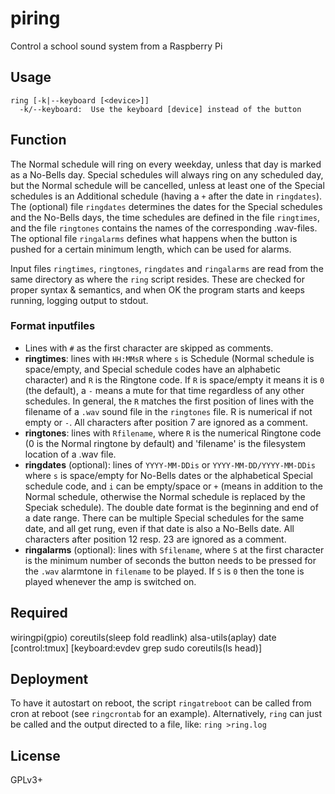 # piring
Control a school sound system from a Raspberry Pi

## Usage
```
ring [-k|--keyboard [<device>]]
  -k/--keyboard:  Use the keyboard [device] instead of the button
```

## Function
The Normal schedule will ring on every weekday, unless that day is
marked as a No-Bells day. Special schedules will always ring on any
scheduled day, but the Normal schedule will be cancelled, unless at least
one of the Special schedules is an Additional schedule (having a `+` after
the date in `ringdates`).
The (optional) file `ringdates` determines the dates for the Special
schedules and the No-Bells days, the time schedules are defined in the file
`ringtimes`, and the file `ringtones` contains the names of the
corresponding .wav-files.
The optional file `ringalarms` defines what happens when the button is
pushed for a certain minimum length, which can be used for alarms.

Input files `ringtimes`, `ringtones`, `ringdates` and `ringalarms` are read
from the same directory as where the `ring` script resides. These are
checked for proper syntax & semantics, and when OK the program starts and
keeps running, logging output to stdout.

### Format inputfiles
- Lines with `#` as the first character are skipped as comments.
- **ringtimes**: lines with `HH:MMsR` where `s` is Schedule (Normal schedule is
space/empty, and Special schedule codes have an alphabetic character) and
`R` is the Ringtone code. If `R` is space/empty it means it is `0` (the
default), a `-` means a mute for that time regardless of any other schedules.
In general, the `R` matches the first position of lines with the filename
of a `.wav` sound file in the `ringtones` file. R is numerical if not empty or
`-`. All characters after position 7 are ignored as a comment.
- **ringtones**: lines with `Rfilename`, where `R` is the numerical Ringtone
code (0 is the Normal ringtone by default) and 'filename' is the filesystem
location of a .wav file.
- **ringdates** (optional): lines of `YYYY-MM-DDis` or
`YYYY-MM-DD/YYYY-MM-DDis` where `s` is space/empty for No-Bells dates or the
alphabetical Special schedule code, and `i` can be empty/space or `+` (means in
addition to the Normal schedule, otherwise the Normal schedule is replaced by
the Speciak schedule). The double date format is the beginning and end of a
date range. There can be multiple Special schedules for the same date, and
all get rung, even if that date is also a No-Bells date.
All characters after position 12 resp. 23 are ignored as a comment.
- **ringalarms** (optional): lines with `Sfilename`, where `S` at the first
character is the minimum number of seconds the button needs to be
pressed for the `.wav` alarmtone in `filename` to be played. If `S` is `0`
then the tone is played whenever the amp is switched on.

## Required
wiringpi(gpio) coreutils(sleep fold readlink) alsa-utils(aplay) date
[control:tmux] [keyboard:evdev grep sudo coreutils(ls head)]

## Deployment
To have it autostart on reboot, the script `ringatreboot` can be called from
cron at reboot (see `ringcrontab` for an example). Alternatively, `ring` can
just be called and the output directed to a file, like: `ring >ring.log`

## License
GPLv3+
